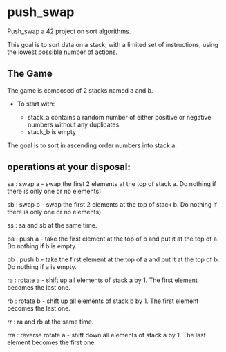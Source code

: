 # push_swap
Push_swap a 42 project on sort algorithms.

This goal is to sort data on a stack, with a limited set of instructions, using the lowest possible number of actions.

## The Game
The game is composed of 2 stacks named a and b.
- To start with:

  - stack_a contains a random number of either positive or negative numbers without any duplicates.
  - stack_b is empty

The goal is to sort in ascending order numbers into stack a.

## operations at your disposal:

sa : swap a - swap the first 2 elements at the top of stack a. Do nothing if there is only one or no elements).

sb : swap b - swap the first 2 elements at the top of stack b. Do nothing if there is only one or no elements).

ss : sa and sb at the same time.

pa : push a - take the first element at the top of b and put it at the top of a. Do nothing if b is empty.

pb : push b - take the first element at the top of a and put it at the top of b. Do nothing if a is empty.

ra : rotate a - shift up all elements of stack a by 1. The first element becomes the last one.

rb : rotate b - shift up all elements of stack b by 1. The first element becomes the last one.

rr : ra and rb at the same time.

rra : reverse rotate a - shift down all elements of stack a by 1. The last element becomes the first one.
